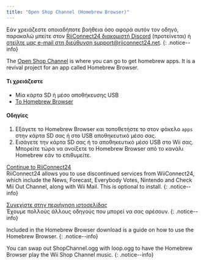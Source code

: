 ```yaml
---
title: "Open Shop Channel (Homebrew Browser)"
---
```


Εάν χρειάζεστε οποιαδήποτε βοήθεια όσο αφορά αυτόν τον οδηγό, παρακαλώ μπείτε στον [RiiConnect24 διακομιστή Discord](https://discord.gg/b4Y7jfD) (προτείνεται) ή [στείλτε μας e-mail στη διεύθυνση support@riiconnect24.net](mailto:support@riiconnect24.net).
{: .notice--info}

The [Open Shop Channel](https://oscwii.org/) is where you can go to get homebrew apps. It is a revival project for an app called Homebrew Browser.

#### Τι χρειάζεστε
* Μία κάρτα SD ή μέσο αποθήκευσης USB
* [Το Homebrew Browser](/assets/files/homebrew_browser_v0.3.9e.zip)

#### Οδηγίες

1. Εξάγετε το Homebrew Browser και τοποθετήστε το στον φάκελο `apps` στην κάρτα SD σας ή στο USB αποθηκευτικό μέσο σας.
2. Εισάγετε την κάρτα SD σας ή το αποθηκευτικό μέσο USB στο Wii σας. Μπορείτε τώρα να ανοίξετε το Homebrew Browser από το κανάλι Homebrew εάν το επιθυμείτε.

[Continue to RiiConnect24](riiconnect24)<br> RiiConnect24 allows you to use discontinued services from WiiConnect24, which include the News, Forecast, Everybody Votes, Nintendo and Check Mii Out Channel, along with Wii Mail. This is optional to install.
{: .notice--info}

[Συνεχίστε στην περιήγηση ιστοσελίδας](site-navigation)<br> Έχουμε πολλούς άλλους οδηγούς που μπορεί να σας αρέσουν.
{: .notice--info}

Included in the Homebrew Browser download is a guide on how to use the Homebrew Browser.
{: .notice--info}

You can swap out ShopChannel.ogg with loop.ogg to have the Homebrew Browser play the Wii Shop Channel music.
{: .notice--info}
